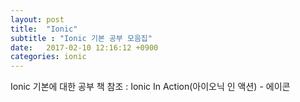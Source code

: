```yaml
---
layout: post
title:  "Ionic"
subtitle : "Ionic 기본 공부 모음집"
date:   2017-02-10 12:16:12 +0900
categories: ionic
---
```

Ionic 기본에 대한 공부
책 참조 : Ionic In Action(아이오닉 인 액션) - 에이콘
